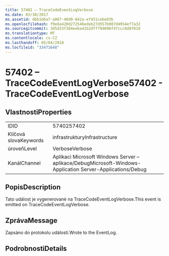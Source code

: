 ```yaml
---
title: 57402 – TraceCodeEventLogVerbose
ms.date: 03/30/2017
ms.assetid: d6b1d6a7-a067-40d9-842a-ef451cebe03b
ms.openlocfilehash: f9e8a420d272546edeb27d557b907d4954ef7a32
ms.sourcegitcommit: 3d5d33f384eeba41b2dff79d096f47ccc8d8f03d
ms.translationtype: MT
ms.contentlocale: cs-CZ
ms.lasthandoff: 05/04/2018
ms.locfileid: "33471648"
---
```

# <a name="57402---tracecodeeventlogverbose"></a><span data-ttu-id="d3f8a-102">57402 – TraceCodeEventLogVerbose</span><span class="sxs-lookup"><span data-stu-id="d3f8a-102">57402 - TraceCodeEventLogVerbose</span></span>
## <a name="properties"></a><span data-ttu-id="d3f8a-103">Vlastnosti</span><span class="sxs-lookup"><span data-stu-id="d3f8a-103">Properties</span></span>  
  
|||  
|-|-|  
|<span data-ttu-id="d3f8a-104">ID</span><span class="sxs-lookup"><span data-stu-id="d3f8a-104">ID</span></span>|<span data-ttu-id="d3f8a-105">57402</span><span class="sxs-lookup"><span data-stu-id="d3f8a-105">57402</span></span>|  
|<span data-ttu-id="d3f8a-106">Klíčová slova</span><span class="sxs-lookup"><span data-stu-id="d3f8a-106">Keywords</span></span>|<span data-ttu-id="d3f8a-107">infrastruktury</span><span class="sxs-lookup"><span data-stu-id="d3f8a-107">Infrastructure</span></span>|  
|<span data-ttu-id="d3f8a-108">úroveň</span><span class="sxs-lookup"><span data-stu-id="d3f8a-108">Level</span></span>|<span data-ttu-id="d3f8a-109">Verbose</span><span class="sxs-lookup"><span data-stu-id="d3f8a-109">Verbose</span></span>|  
|<span data-ttu-id="d3f8a-110">Kanál</span><span class="sxs-lookup"><span data-stu-id="d3f8a-110">Channel</span></span>|<span data-ttu-id="d3f8a-111">Aplikaci Microsoft Windows Server – aplikace/Debug</span><span class="sxs-lookup"><span data-stu-id="d3f8a-111">Microsoft-Windows-Application Server-Applications/Debug</span></span>|  
  
## <a name="description"></a><span data-ttu-id="d3f8a-112">Popis</span><span class="sxs-lookup"><span data-stu-id="d3f8a-112">Description</span></span>  
 <span data-ttu-id="d3f8a-113">Tato událost je vygenerované na TraceCodeEventLogVerbose.</span><span class="sxs-lookup"><span data-stu-id="d3f8a-113">This event is emitted on TraceCodeEventLogVerbose.</span></span>  
  
## <a name="message"></a><span data-ttu-id="d3f8a-114">Zpráva</span><span class="sxs-lookup"><span data-stu-id="d3f8a-114">Message</span></span>  
 <span data-ttu-id="d3f8a-115">Zapsáno do protokolu událostí.</span><span class="sxs-lookup"><span data-stu-id="d3f8a-115">Wrote to the EventLog.</span></span>  
  
## <a name="details"></a><span data-ttu-id="d3f8a-116">Podrobnosti</span><span class="sxs-lookup"><span data-stu-id="d3f8a-116">Details</span></span>
